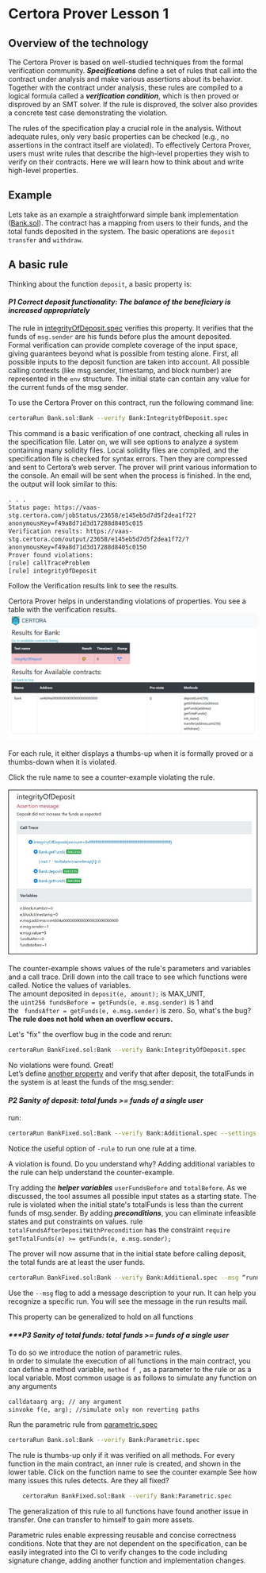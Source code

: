 # Certora Prover Lesson 1 


## Overview of the technology
The Certora Prover is based on well-studied techniques from the formal verification community. 
***Specifications*** define a set of rules that call into the contract under analysis and make various assertions about its behavior. 
Together with the contract under analysis, these rules are compiled to a logical formula called a ***verification condition***, which is then proved or disproved by an SMT solver. 
If the rule is disproved, the solver also provides a concrete test case demonstrating the violation.

The rules of the specification play a crucial role in the analysis. Without adequate rules, only very basic properties can be checked (e.g., no assertions in the contract itself are violated). 
To effectively Certora Prover, users must write rules that describe the high-level properties they wish to verify on their contracts. 
Here we will learn how to think about and write high-level properties.


## Example

Lets take as an example a straightforward simple bank implementation ([Bank.sol](Bank.sol)).
The contract has a mapping from users to their funds, and the total funds deposited in the system. The basic operations are `deposit` `transfer` and `withdraw`.

## A basic rule

Thinking about the function `deposit`, a basic property is:  
  
  #### _***P1 Correct deposit functionality***: The balance of the beneficiary is increased appropriately_  

The rule in [integrityOfDeposit.spec](IntegrityOfDeposit.spec) verifies this property. 
It verifies that the funds of `msg.sender` are his funds before plus the amount deposited.  
Formal verification can provide complete coverage of the input space, giving guarantees beyond what is possible from testing alone.
First, all possible inputs to the deposit function are taken into account.
All possible calling contexts (like msg.sender, timestamp, and block number) are represented in the `env` structure. 
The initial state can contain any value for the current funds of the msg sender.

To use the Certora Prover on this contract, run the following command line:

```sh
certoraRun Bank.sol:Bank --verify Bank:IntegrityOfDeposit.spec
```

This command is a basic verification of one contract, checking all rules in the specification file. 
Later on, we will see options to analyze a system containing many solidity files. 
Local solidity files are compiled, and the specification file is checked for syntax errors. 
Then they are compressed and sent to Certora’s web server.
The prover will print various information to the console. 
An email will be sent when the process is finished.
In the end, the output will look similar to this:
```
. . . 
Status page: https://vaas-stg.certora.com/jobStatus/23658/e145eb5d7d5f2dea1f72?anonymousKey=f49a8d71d3d17288d8405c015
Verification results: https://vaas-stg.certora.com/output/23658/e145eb5d7d5f2dea1f72/?anonymousKey=f49a8d71d3d17288d8405c0150
Prover found violations:
[rule] callTraceProblem
[rule] integrityOfDeposit
```
Follow the Verification results link to see the results.

Certora Prover helps in understanding violations of properties. 
You see a table with the verification results. ![results](images/results.jpg) 


For each rule, it either displays a thumbs-up when it is formally proved or a thumbs-down when it is violated.

Click the rule name to see a counter-example violating the rule.

![counter example](images/callTraceAndVariables.jpg) 

The counter-example shows values of the rule's parameters and variables and a call trace.
Drill down into the call trace to see which functions were called.
Notice the values of variables.  
The amount deposited in `deposit(e, amount);` is MAX_UNIT,   
the `uint256 fundsBefore = getFunds(e, e.msg.sender)` is 1 and   
the ` fundsAfter = getFunds(e, e.msg.sender)` is zero. 
So, what's the bug?  
**The rule does not hold when an overflow occurs.**


Let's "fix" the overflow bug in the code and rerun:
```sh 
certoraRun BankFixed.sol:Bank --verify Bank:IntegrityOfDeposit.spec
```


No violations were found. Great!   
Let’s define [another property](sanity.spec) and verify that after deposit, the totalFunds in the system is at least the funds of the msg.sender:  
  
 #### _***P2 Sanity of deposit***: total funds >= funds of a single user_
  


run:  
```sh
certoraRun BankFixed.sol:Bank --verify Bank:Additional.spec --settings -rule=totalFundsAfterDeposit
```

Notice the useful option of `-rule` to run one rule at a time.

A violation is found. 
Do you understand why?
Adding additional variables to the rule can help understand the counter-example. 

Try adding the ***helper variables*** `userFundsBefore` and `totalBefore`.
As we discussed, the tool assumes all possible input states as a starting state. 
The rule is violated when the initial state's totalFunds is less than the current funds of msg.sender. 
By adding ***preconditions***, you can eliminate infeasible states and put constraints on values. 
rule `totalFundsAfterDepositWithPrecondition` has the constraint 
`require  getTotalFunds(e) >= getFunds(e, e.msg.sender);`

The prover will now assume that in the initial state before calling deposit, the total funds are at least the user funds.
```sh
certoraRun BankFixed.sol:Bank --verify Bank:Additional.spec --msg “running with precondition”
```

Use the `--msg` flag to add a message description to your run. 
It can help you recognize a specific run.
You will see the message in the run results mail.


This property can be generalized to hold on all functions

 #### _***P3 Sanity of total funds: total funds >= funds of a single user_

To do so we introduce the notion of parametric rules.  
In order to simulate the execution of all functions in the main contract, 
you can define a method variable, `method f `, as a parameter to the rule or as a local variable.
Most common usage is as follows to simulate any function on any arguments
```
calldataarg arg; // any argument
sinvoke f(e, arg); //simulate only non reverting paths
```
Run the parametric rule from [parametric.spec](parametric.spec)
```sh
certoraRun Bank.sol:Bank --verify Bank:Parametric.spec
```
The rule is thumbs-up only if it was verified on all methods. 
For every function in the main contract, an inner rule is created, and shown in the lower table.
Click on the function name to see the counter example
See how many issues this rules detects. Are they all fixed?
```sh
 	certoraRun BankFixed.sol:Bank --verify Bank:Parametric.spec
```

The generalization of this rule to all functions have found another issue in transfer. 
One can transfer to himself to gain more assets. 

Parametric rules enable expressing reusable and concise correctness conditions. 
Note that they are not dependent on the specification, can be easily integrated into the CI to verify changes to the code including signature change, adding another function and  implementation changes. 














